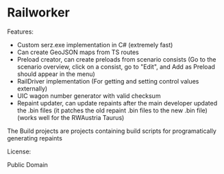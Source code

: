 Railworker
===

Features:
- Custom serz.exe implementation in C# (extremely fast)
- Can create GeoJSON maps from TS routes
- Preload creator, can create preloads from scenario consists (Go to the scenario overview, click on a consist, go to "Edit", and Add as Preload should appear in the menu)
- RailDriver implementation (For getting and setting control values externally)
- UIC wagon number generator with valid checksum
- Repaint updater, can update repaints after the main developer updated the .bin files (it patches the old repaint .bin files to the new .bin file) (works well for the RWAustria Taurus)

The Build<xyz> projects are projects containing build scripts for programatically generating repaints

License:

Public Domain

